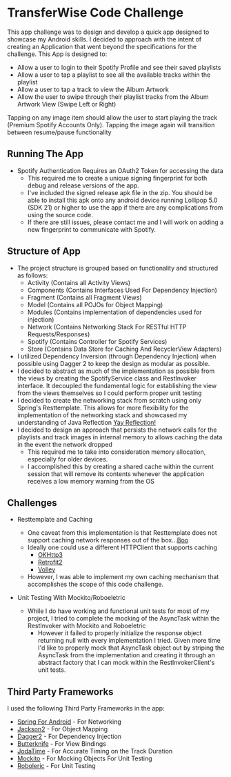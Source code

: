 # TransferWise Code Challenge

This app challenge was to design and develop a quick app designed to showcase my Android skills. I decided to approach with the intent of creating an Application that went beyond the specifications for the challenge. This App is designed to:
   - Allow a user to login to their Spotify Profile and see their saved playlists
   - Allow a user to tap a playlist to see all the available tracks within the playlist
   - Allow a user to tap a track to view the Album Artwork 
   - Allow the user to swipe through their playlist tracks from the Album Artwork View (Swipe Left or Right)

Tapping on any image item should allow the user to start playing the track (Premium Spotify Accounts Only).
Tapping the image again will transition between resume/pause functionality

## Running The App
- Spotify Authentication Requires an OAuth2 Token for accessing the data
	- This required me to create a unique signing fingerprint for both debug and release versions of the app.
	- I've included the signed release apk file in the zip. You should be able to install this apk onto any android device running Lollipop 5.0 (SDK 21) or higher to use the app if there are any complications from using the source code.
	- If there are still issues, please contact me and I will work on adding a new fingerprint to communicate with Spotify.

## Structure of App
- The project structure is grouped based on functionality and structured as follows:
	- Activity (Contains all Activity Views)
	- Components (Contains Interfaces Used For Dependency Injection)
	- Fragment (Contains all Fragment Views)
	- Model (Contains all POJOs for Object Mapping)
	- Modules (Contains implementation of dependencies used for injection)
	- Network (Contains Networking Stack For RESTful HTTP Requests/Responses)
	- Spotify (Contains Controller for Spotify Services)
	- Store (Contains Data Store for Caching And RecyclerView Adapters)
- I utilized Dependency Inversion (through Dependency Injection) when possible using Dagger 2 to keep the design as modular as possible.
- I decided to abstract as much of the implementation as possible from the views by creating the SpotifyService class and RestInvoker interface. It decoupled the fundamental logic for establishing the view from the views themselves so I could perform proper unit testing
- I decided to create the networking stack from scratch using only Spring's Resttemplate. This allows for more flexibility for the implementation of the networking stack and showcased my understanding of Java Reflection [Yay Reflection!](http://tv.giphy.com/yay) 
- I decided to design an approach that persists the network calls for the playlists and track images in internal memory to allows caching the data in the event the network dropped 
	- This required me to take into consideration memory allocation, especially for older devices. 
	- I accomplished this by creating a shared cache within the current session that will remove its contents whenever the application receives a low memory warning from the OS
 
## Challenges 
- Resttemplate and Caching
	- One caveat from this implementation is that Resttemplate does not support caching network responses out of the box...[Boo](http://tv.giphy.com/sad)
	- Ideally one could use a different HTTPClient that supports caching 
		- [OKHttp3](https://github.com/square/okhttp)
		- [Retrofit2](http://square.github.io/retrofit/)
		- [Volley](https://github.com/google/volley)
	- However, I was able to implement my own caching mechanism that accomplishes the scope of this code challenge.

- Unit Testing With Mockito/Roboeletric
	- While I do have working and functional unit tests for most of my project, I tried to complete the mocking of the AsyncTask within the RestInvoker with Mockito and Roboeletric 
		- However it failed to properly initialize the response object returning null with every implementation I tried. Given more time I'd like to properly mock that AsyncTask object out by striping the AsyncTask from the implementation and creating it through an abstract factory that I can mock within the RestInvokerClient's unit tests.

## Third Party Frameworks
I used the following Third Party Frameworks in the app:

- [Spring For Android](http://projects.spring.io/spring-android/) - For Networking
- [Jackson2](https://github.com/FasterXML/jackson) - For Object Mapping
- [Dagger2](https://google.github.io/dagger/) - For Dependency Injection
- [Butterknife](http://jakewharton.github.io/butterknife/) - For View Bindings
- [JodaTime](https://github.com/dlew/joda-time-android) - For Accurate Timing on the Track Duration
- [Mockito](https://github.com/mockito/mockito) - For Mocking Objects For Unit Testing
- [Roboleric](http://robolectric.org/) - For Unit Testing

